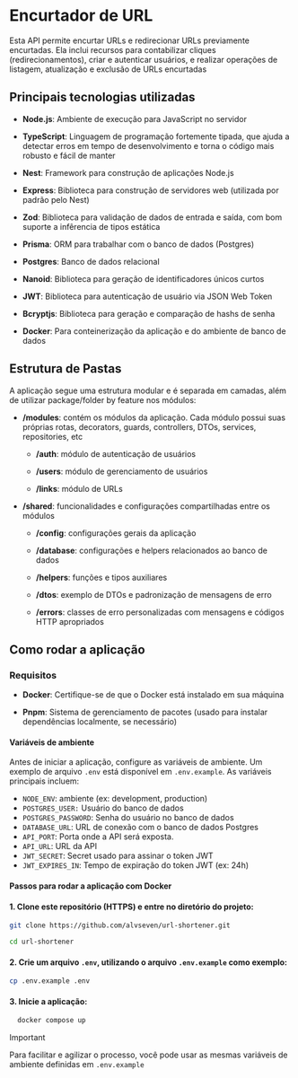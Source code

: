 # Encurtador de URL 

Esta API permite encurtar URLs e redirecionar URLs previamente encurtadas. Ela inclui recursos para contabilizar cliques (redirecionamentos), criar e autenticar usuários, e realizar operações de listagem, atualização e exclusão de URLs encurtadas

## Principais tecnologias utilizadas

- **Node.js**: Ambiente de execução para JavaScript no servidor

- **TypeScript**: Linguagem de programação fortemente tipada, que ajuda a detectar erros em tempo de desenvolvimento e torna o código mais robusto e fácil de manter

- **Nest**: Framework para construção de aplicações Node.js

- **Express**: Biblioteca para construção de servidores web (utilizada por padrão pelo Nest)

- **Zod**: Biblioteca para validação de dados de entrada e saída, com bom suporte a infêrencia de tipos estática

- **Prisma**: ORM para trabalhar com o banco de dados (Postgres)

- **Postgres**: Banco de dados relacional

- **Nanoid**: Biblioteca para geração de identificadores únicos curtos

- **JWT**: Biblioteca para autenticação de usuário via JSON Web Token

- **Bcryptjs**: Biblioteca para geração e comparação de hashs de senha

- **Docker**: Para conteinerização da aplicação e do ambiente de banco de dados


## Estrutura de Pastas

A aplicação segue uma estrutura modular e é separada em camadas, além de utilizar package/folder by feature nos módulos:

- **/modules**: contém os módulos da aplicação. Cada módulo possui suas próprias rotas, decorators, guards, controllers, DTOs, services, repositories, etc

  - **/auth**: módulo de autenticação de usuários

  - **/users**: módulo de gerenciamento de usuários

  - **/links**: módulo de URLs

- **/shared**: funcionalidades e configurações compartilhadas entre os módulos

  - **/config**: configurações gerais da aplicação

  - **/database**: configurações e helpers relacionados ao banco de dados

  - **/helpers**: funções e tipos auxiliares

  - **/dtos**: exemplo de DTOs e padronização de mensagens de erro

  - **/errors**: classes de erro personalizadas com mensagens e códigos HTTP apropriados

## Como rodar a aplicação

### Requisitos

- **Docker**: Certifique-se de que o Docker está instalado em sua máquina

- **Pnpm**: Sistema de gerenciamento de pacotes (usado para instalar dependências localmente, se necessário)

#### Variáveis de ambiente

Antes de iniciar a aplicação, configure as variáveis de ambiente. Um exemplo de arquivo `.env` está disponível em `.env.example`. As variáveis principais incluem:

- `NODE_ENV`: ambiente (ex: development, production)
- `POSTGRES_USER:` Usuário do banco de dados
- `POSTGRES_PASSWORD`: Senha do usuário no banco de dados
- `DATABASE_URL`: URL de conexão com o banco de dados Postgres
- `API_PORT`: Porta onde a API será exposta.
- `API_URL`: URL da API 
- `JWT_SECRET`: Secret usado para assinar o token JWT
- `JWT_EXPIRES_IN`: Tempo de expiração do token JWT (ex: 24h)

#### Passos para rodar a aplicação com Docker

#### 1. Clone este repositório (HTTPS) e entre no diretório do projeto:

```bash
git clone https://github.com/alvseven/url-shortener.git

cd url-shortener
```

#### 2. Crie um arquivo ```.env```, utilizando o arquivo ```.env.example``` como exemplo:

```bash
cp .env.example .env
```

#### 3. Inicie a aplicação:

```bash
  docker compose up
```

> [!IMPORTANT]  
> Para facilitar e agilizar o processo, você pode usar as mesmas variáveis de ambiente definidas em ```.env.example```
